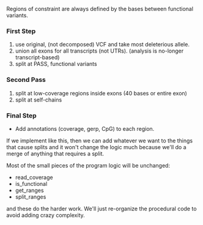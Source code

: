 
Regions of constraint are always defined by the bases between
functional variants.

### First Step
1. use original, (not decomposed) VCF and take most deleterious allele.
2. union all exons for all transcripts (not UTRs). (analysis is no-longer transcript-based)
3. split at PASS, functional variants

### Second Pass
1. split at low-coverage regions inside exons (40 bases or entire exon)
2. split at self-chains

### Final Step
+ Add annotations (coverage, gerp, CpG) to each region.

If we implement like this, then we can add whatever we want to the
things that cause splits and it won't change the logic much because
we'll do a merge of anything that requires a split.

Most of the small pieces of the program logic will be unchanged:

+ read_coverage
+ is_functional
+ get_ranges
+ split_ranges

and these do the harder work. We'll just re-organize the procedural code
to avoid adding crazy complexity.

